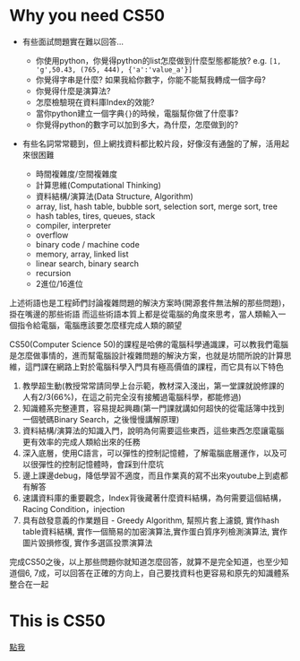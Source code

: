 # Why you need CS50

* 有些面試問題實在難以回答...
  + 你使用python，你覺得python的list怎麼做到什麼型態都能放? e.g. `[1, 'g',50.43, (765, 444), {'a':'value_a'}]`
  + 你覺得字串是什麼? 如果我給你數字，你能不能幫我轉成一個字母?
  + 你覺得什麼是演算法?
  + 怎麼檢驗現在資料庫Index的效能?
  + 當你python建立一個字典`{}`的時候，電腦幫你做了什麼事?
  + 你覺得python的數字可以加到多大，為什麼，怎麼做到的?

* 有些名詞常常聽到，但上網找資料都比較片段，好像沒有通盤的了解，活用起來很困難
  + 時間複雜度/空間複雜度
  + 計算思維(Computational Thinking)
  + 資料結構/演算法(Data Structure, Algorithm)
  + array, list, hash table, bubble sort, selection sort, merge sort, tree
  + hash tables, tires, queues, stack
  + compiler, interpreter
  + overflow
  + binary code / machine code
  + memory, array, linked list
  + linear search, binary search
  + recursion
  + 2進位/16進位

上述術語也是工程師們討論複雜問題的解決方案時(開源套件無法解的那些問題)，掛在嘴邊的那些術語
而這些術語本質上都是從電腦的角度來思考，當人類輸入一個指令給電腦，電腦應該要怎麼樣完成人類的願望

CS50(Computer Science 50)的課程是哈佛的電腦科學通識課，可以教我們電腦是怎麼做事情的，進而幫電腦設計複雜問題的解決方案，也就是坊間所說的計算思維，這門課在網路上對於電腦科學入門具有極高價值的課程，而它具有以下特色

1. 教學超生動(教授常常請同學上台示範，教材深入淺出，第一堂課就說修課的人有2/3(66%)，在這之前完全沒有接觸過電腦科學，都能修過)
2. 知識體系完整連貫，容易提起興趣(第一門課就講如何超快的從電話簿中找到一個號碼Binary Search，之後慢慢講解原理)
3. 資料結構/演算法的知識入門，說明為何需要這些東西，這些東西怎麼讓電腦更有效率的完成人類給出來的任務
4. 深入底層，使用C語言，可以彈性的控制記憶體，了解電腦底層運作，以及可以很彈性的控制記憶體時，會踩到什麼坑
5. 邊上課邊debug，降低學習不適度，而且作業真的寫不出來youtube上到處都有解答
6. 速講資料庫的重要觀念，Index背後藏著什麼資料結構，為何需要這個結構，Racing Condition，injection
7. 具有啟發意義的作業題目 - Greedy Algorithm, 幫照片套上濾鏡, 實作hash table資料結構, 實作一個簡易的加密演算法,實作蛋白質序列檢測演算法, 實作圖片毀損修復, 實作多選區投票演算法

完成CS50之後，以上那些問題你就知道怎麼回答，就算不是完全知道，也至少知道個6, 7成，可以回答在正確的方向上，自己要找資料也更容易和原先的知識體系整合在一起

# This is CS50

[點我](https://cs50.harvard.edu/summer/2020/)
